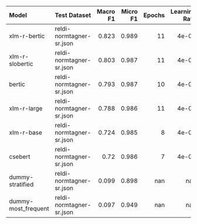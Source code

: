 | Model               | Test Dataset             |   Macro F1 |   Micro F1 |   Epochs |   Learning Rate |
|:--------------------|:-------------------------|-----------:|-----------:|---------:|----------------:|
| xlm-r-bertic        | reldi-normtagner-sr.json |      0.823 |      0.989 |       11 |           4e-05 |
| xlm-r-slobertic     | reldi-normtagner-sr.json |      0.803 |      0.987 |       11 |           4e-05 |
| bertic              | reldi-normtagner-sr.json |      0.793 |      0.987 |       10 |           4e-05 |
| xlm-r-large         | reldi-normtagner-sr.json |      0.788 |      0.986 |       11 |           4e-05 |
| xlm-r-base          | reldi-normtagner-sr.json |      0.724 |      0.985 |        8 |           4e-05 |
| csebert             | reldi-normtagner-sr.json |      0.72  |      0.986 |        7 |           4e-05 |
| dummy-stratified    | reldi-normtagner-sr.json |      0.099 |      0.898 |      nan |         nan     |
| dummy-most_frequent | reldi-normtagner-sr.json |      0.097 |      0.949 |      nan |         nan     |